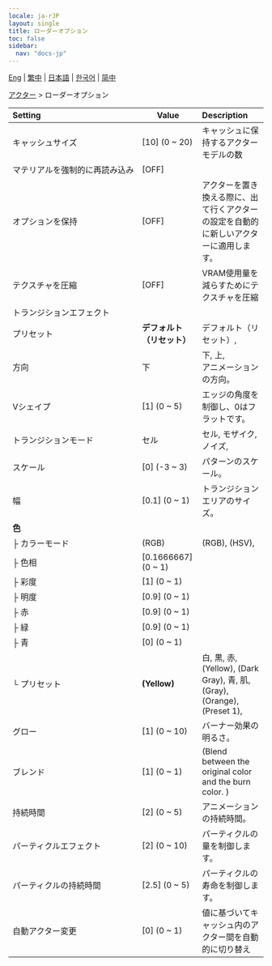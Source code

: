 ```yaml
---
locale: ja-rJP
layout: single
title: ローダーオプション
toc: false
sidebar:
  nav: "docs-jp"
---
```

[Eng](/dancexr/menu/2025.4/actors/loader_options) | [繁中](/tw/dancexr/menu/2025.4/actors/loader_options) | [日本語](/jp/dancexr/menu/2025.4/actors/loader_options) | [한국어](/kr/dancexr/menu/2025.4/actors/loader_options) | [简中](/zh/dancexr/menu/2025.4/actors/loader_options)

[アクター](../menu#アクター) > ローダーオプション



| Setting | Value | Description |
| :--- | --- | :--- |
|<nobr>キャッシュサイズ</nobr>| [10] (0 ~ 20) | キャッシュに保持するアクターモデルの数
|<nobr>マテリアルを強制的に再読み込み</nobr>| [OFF] | 
|<nobr>オプションを保持</nobr>| [OFF] | アクターを置き換える際に、出て行くアクターの設定を自動的に新しいアクターに適用します。
|<nobr>テクスチャを圧縮</nobr>| [OFF] | VRAM使用量を減らすためにテクスチャを圧縮
|<nobr>トランジションエフェクト</nobr>|| 
|<nobr>プリセット</nobr>| **デフォルト（リセット）** | デフォルト（リセット）,  |
|<nobr>方向</nobr>| 下 | 下, 上, <br/>アニメーションの方向。
|<nobr>Vシェイプ</nobr>| [1] (0 ~ 5) | エッジの角度を制御し、0はフラットです。
|<nobr>トランジションモード</nobr>| セル | セル, モザイク, ノイズ, 
|<nobr>スケール</nobr>| [0] (-3 ~ 3) | パターンのスケール。
|<nobr>幅</nobr>| [0.1] (0 ~ 1) | トランジションエリアのサイズ。
|<nobr>**色**</nobr>| | 
|<nobr>├&nbsp;カラーモード</nobr>| (RGB) | (RGB), (HSV), 
|<nobr>├&nbsp;色相</nobr>| [0.1666667] (0 ~ 1) | 
|<nobr>├&nbsp;彩度</nobr>| [1] (0 ~ 1) | 
|<nobr>├&nbsp;明度</nobr>| [0.9] (0 ~ 1) | 
|<nobr>├&nbsp;赤</nobr>| [0.9] (0 ~ 1) | 
|<nobr>├&nbsp;緑</nobr>| [0.9] (0 ~ 1) | 
|<nobr>├&nbsp;青</nobr>| [0] (0 ~ 1) | 
|<nobr>└&nbsp;プリセット</nobr>| **(Yellow)** | 白, 黒, 赤, (Yellow), (Dark Gray), 青, 肌, (Gray), (Orange), (Preset 1),  |
|<nobr>グロー</nobr>| [1] (0 ~ 10) | バーナー効果の明るさ。
|<nobr>ブレンド</nobr>| [1] (0 ~ 1) | (Blend between the original color and the burn color. )
|<nobr>持続時間</nobr>| [2] (0 ~ 5) | アニメーションの持続時間。
|<nobr>パーティクルエフェクト</nobr>| [2] (0 ~ 10) | パーティクルの量を制御します。
|<nobr>パーティクルの持続時間</nobr>| [2.5] (0 ~ 5) | パーティクルの寿命を制御します。
|<nobr>自動アクター変更</nobr>| [0] (0 ~ 1) | 値に基づいてキャッシュ内のアクター間を自動的に切り替え
